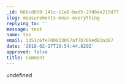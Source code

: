 ```yaml
---
_id: 666cdb50-141c-11e8-bad5-27d0ae215d77
slug: measurements-mean-everything
replying_to: ''
message: test
name: tes
email: 1351c6fe7d0033057af7b709ed83a367
date: '2018-02-17T19:54:44.829Z'
approved: false
title: Comment
---
```

undefined
